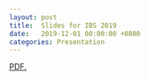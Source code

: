 ```yaml
---
layout: post
title:  Slides for IBS 2019
date:   2019-12-01 00:00:00 +0800
categories: Presentation
---
```


<a href="//JeromeCY.github.io/PDF/IBS2019.pdf" target="_blank">PDF.</a>
